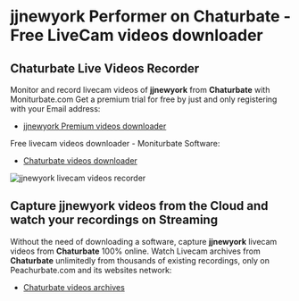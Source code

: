 # jjnewyork Performer on Chaturbate - Free LiveCam videos downloader

## Chaturbate Live Videos Recorder

Monitor and record livecam videos of **jjnewyork** from **Chaturbate** with Moniturbate.com
Get a premium trial for free by just and only registering with your Email address:
* [jjnewyork Premium videos downloader](https://moniturbate.com/request-demo-licence-key.html)

Free livecam videos downloader - Moniturbate Software:
* [Chaturbate videos downloader](https://moniturbate.com/moniturbate-download-software.html)

![jjnewyork livecam videos recorder](https://peachurnet.com/templates/moniturbate-software.png)


## Capture jjnewyork videos from the Cloud and watch your recordings on Streaming

Without the need of downloading a software, capture **jjnewyork** livecam videos from **Chaturbate** 100% online.
Watch Livecam archives from **Chaturbate** unlimitedly from thousands of existing recordings, only on Peachurbate.com and its websites network:
* [Chaturbate videos archives](https://peachurnet.com/)